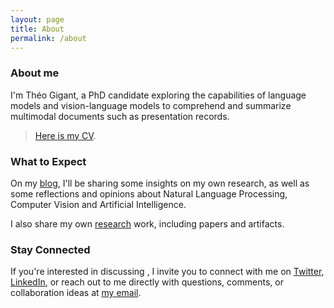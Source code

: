 ```yaml
---
layout: page
title: About
permalink: /about
---
```


### About me

I'm Théo Gigant, a PhD candidate exploring the capabilities of language models and vision-language models to comprehend and summarize multimodal documents such as presentation records. 
> [Here is my CV](/assets/CV_GIGANT_2025.pdf).

### What to Expect

On my [blog](/), I'll be sharing some insights on my own research, as well as some reflections and opinions about Natural Language Processing, Computer Vision and Artificial Intelligence.

I also share my own [research](/research) work, including papers and artifacts.

### Stay Connected

If you're interested in discussing , I invite you to connect with me on [Twitter](https://twitter.com/gigant_theo), [LinkedIn](https://www.linkedin.com/in/theo-gigant/), or reach out to me directly with questions, comments, or collaboration ideas at [my email](mailto:theo.gigant@l2s.centralesupelec.fr).
